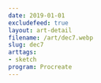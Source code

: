 ```yaml
---
date: 2019-01-01
excludefeed: true
layout: art-detail
filename: /art/dec7.webp
slug: dec7
arttags:
- sketch
program: Procreate
---
```

